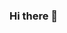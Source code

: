 ### Hi there 👋

<!--
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
**SolarSystemTJ/SolarSystemTJ** is a ✨ _special_ ✨ repository because its `README.md` (this file) appears on your GitHub profile.

Here are some ideas to get you started:

- 🔭 I’m currently working on ...
- 🌱 I’m currently learning ...
- 👯 I’m looking to collaborate on ...
- 🤔 I’m looking for help with ...
- 💬 Ask me about ...
- 📫 How to reach me: ...
- 😄 Pronouns: ...
- ⚡ Fun fact: ...
-->

